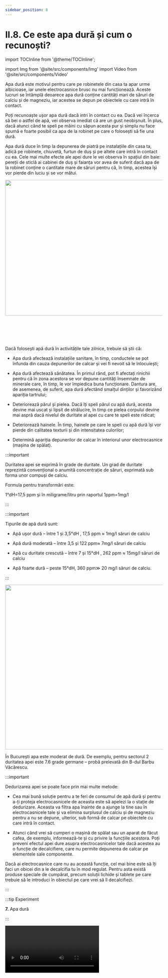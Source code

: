 ```yaml
---
sidebar_position: 8
---
```


# II.8. Ce este apa dură și cum o recunoști?



import TOCInline from '@theme/TOCInline';

<TOCInline toc={toc} />




import Img from '@site/src/components/Img'
import Video from '@site/src/components/Video'






Apa dură este motivul pentru care pe robinetele din casa ta apar urme albicioase, iar unele electrocasnice brusc nu mai funcționează. Aceste lucruri se întâmplă deoarece apa dură conține cantități mari de săruri de calciu și de magneziu, iar acestea se depun pe obiectele cu care intră în contact. 



Poți recunoaște ușor apa dură dacă intri în contact cu ea. Dacă vei încerca să bei o astfel de apă, vei observa imediat că are un gust neobișnuit. În plus, dacă atunci când te speli pe mâini cu săpun acesta pur și simplu nu face spumă e foarte posibil ca apa de la robinet pe care o folosești să fie una dură.

Apa dură duce în timp la depunerea de piatră pe instalațiile din casa ta, adică pe robinete, chiuvetă, furtun de duș și pe altele care intră în contact cu ea. Cele mai multe efecte ale apei dure le vei observa în spațiul din baie: pereții de sticlă ai cabinei de duș și faianța vor avea de suferit dacă apa de la robinet conține o cantitate mare de săruri pentru că, în timp, acestea își vor pierde din luciu și se vor mătui.




<Img className="img-responsive4" src="biologie/chimiainlumeavie/apa-sursa-vitala/2_8_Poza1_CanaPatataCaUrmareAApeiDure.jpg" width="1000" height="433" />


<br></br>
<br></br>



Dacă folosești apă dură în activitățile tale zilnice, trebuie să știi că:

- Apa dură afectează instalațiile sanitare, în timp, conductele se pot înfunda din cauza depunerilor de calcar și vei fi nevoit să le înlocuiești;

- Apa dură afectează sănătatea. În primul rând, pot fi afectați rinichii pentru că în zona acestora se vor depune cantități însemnate de minerale care, în timp, le vor împiedica buna funcționare. Dantura are, de asemenea, de suferit, apa dură afectând smalțul dinților și favorizând apariția tartrului; 

- Deteriorează părul și pielea. Dacă îți speli părul cu apă dură, acesta devine mai uscat și lipsit de strălucire, în timp ce pielea corpului devine mai aspră dacă nivelul de duritate al apei cu care te speli este ridicat;
 
- Deteriorează hainele. În timp, hainele pe care le speli cu apă dură își vor pierde din calitatea texturii și din intensitatea culorilor;

- Determină apariția depunerilor de calcar în interiorul unor electrocasnice (mașina de spălat).



:::important

Duritatea apei se exprimă în grade de duritate. Un grad de duritate reprezintă convențional o anumită concentrație de săruri, exprimată sub forma unor compuși de calciu. 

Formula pentru transformări este: 

1°dH=17,5 ppm și în miligrame/litru prin raportul 1ppm=1mg/l 

:::





:::important

Tipurile de apă dură sunt: 

- Apă ușor dură – între 1 și 3,5°dH , 17,5 ppm ≈ 1mg/l săruri de calciu

- Apă dură moderată – între 3,5 și 122 ppm≈ 7mg/l săruri de calciu

- Apă cu duritate crescută – între 7 și 15°dH , 262 ppm ≈ 15mg/l săruri de calciu

- Apă foarte dură – peste 15°dH, 360 ppm≫ 20 mg/l săruri de calciu.



:::





<Img className="img-responsive4" src="biologie/chimiainlumeavie/apa-sursa-vitala/2_8_Poza2_HartaRomanieiCuZoneleCuApaDura.jpg" width="1000" height="525" />


În București apa este moderat de dură. De exemplu, pentru sectorul 2 duritatea apei este 7.6 grade germane – probă prelevată din B-dul Barbu Văcărescu.



:::important


Dedurizarea apei se poate face prin mai multe metode:
 
- Cea mai bună soluție pentru a te feri de consumul de apă dură și pentru a-ți proteja electrocasnicele de aceasta este să apelezi la o stație de dedurizare. Aceasta va filtra apa înainte de a ajunge la tine sau în electrocasnicele tale și va elimina surplusul de calciu și de magneziu pentru a nu se depune, ulterior, sub formă de calcar pe obiectele cu care intră în contact. 

- Atunci când vrei să cumperi o mașină de spălat sau un aparat de făcut cafea, de exemplu, informează-te și cu privire la funcțiile acestora. Poți preveni efectul apei dure asupra electrocasnicelor tale dacă acestea au o funcție de decalcifiere, care nu permite depunerea de calcar pe elementele sale componente.



Dacă ai electrocasnice care nu au această funcție, cel mai bine este să îți faci un obicei din a le decalcifia tu în mod regulat. Pentru asta există produse speciale de cumpărat, precum soluții lichide și tablete pe care trebuie să le introduci în obiectul pe care vrei să îl decalcifiezi.





:::




:::tip Experiment

**7.** Apa dură 

:::


<Video src="https://www.youtube.com/embed/Njs7TBIrWKY" />




**Materiale necesare:** apă normală/distilată, apă dură, microscop, pipetă, 2 sticle de ceas, cântar, detergent, baghetă(agitator), 2 pahare Berzelius, cronometru, soluție de carbonat de sodiu, soluție de apă de var.

Dacă nu ai apă dură poți dizolva 0,8 mg de sulfat de calciu cu 0,8 mg sulfat de magneziu în 100 mL apă de la robinet.


**Descrierea experimentului:** 

- Pune pe lamela microscopului într-o parte o picătură de apă dură și în cealaltă parte o picătură de apă normală și așteaptă până la evaporarea completă a apei.

- Observă sub microscop urmele lăsate de apa dură/normală. Ce observi?

- Pune aceeași cantitate de apă dură, respectiv normală în 2 pahare Berzelius și adaugă aceeași cantitate de detergent în fiecare pahar.

- Cu bagheta/agitator amestecă detergentul în fiecare pahar, un anumit timp.Compară cantitatea de spumă obținută în fiecare pahar. Ce observi?

- Adaugă în paharul cu apă dură câțiva mL de soluție de carbonat de sodiu, respectiv de soluție limpede de apă de var. Tulbureala care apare se datorează precipitării(depunerii) de carbonat de calciu(calcar) și de sulfat de calciu(ghips).


:::caution Temă: 

Determină ce fel de apă ai la robinet. Bifează următoarele căsuțe:



<Img className="img-responsive4" src="biologie/chimiainlumeavie/apa-sursa-vitala/2_8_Poza3_TabelCuDateDespreApaDura.jpg" width="1000" height="273" />





Dacă ai cel puțin 4 răspunsuri afirmative (Da), înseamnă că apa de la robinetul tău este o apă dură. Discută cu părinții tăi ce soluții puteți găsi pentru dedurizarea apei. 


:::






<br></br>
<br></br>



